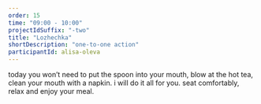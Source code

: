 ```yaml
---
order: 15
time: "09:00 - 10:00"
projectIdSuffix: "-two"
title: "Lozhechka"
shortDescription: "one-to-one action"
participantId: alisa-oleva
---
```


today you won’t need to put the spoon into your mouth, blow at the hot tea, clean your mouth with a napkin. i will do it all for you. seat comfortably, relax and enjoy your meal. 
